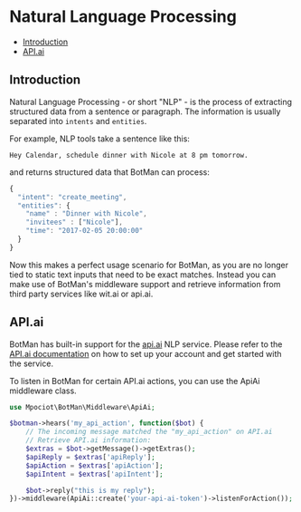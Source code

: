 # Natural Language Processing

- [Introduction](#introduction)
- [API.ai](#api-ai)

<a id="introduction"></a>
## Introduction

Natural Language Processing - or short "NLP" - is the process of extracting structured data from a sentence or paragraph.
The information is usually separated into `intents` and `entities`.

For example, NLP tools take a sentence like this:

```
Hey Calendar, schedule dinner with Nicole at 8 pm tomorrow.
```

and returns structured data that BotMan can process:

```javascript
{
  "intent": "create_meeting",
  "entities": {
    "name" : "Dinner with Nicole",
    "invitees" : ["Nicole"],
    "time": "2017-02-05 20:00:00"
  }
}
```

Now this makes a perfect usage scenario for BotMan, as you are no longer tied to static text inputs that need to be exact matches.
Instead you can make use of BotMan's middleware support and retrieve information from third party services like wit.ai or api.ai.

<a id="api-ai"></a>
## API.ai

BotMan has built-in support for the [api.ai](http://api.ai) NLP service.
Please refer to the [API.ai documentation](https://docs.api.ai/page/guidelines) on how to set up your account and get started with the service.

To listen in BotMan for certain API.ai actions, you can use the ApiAi middleware class.

```php
use Mpociot\BotMan\Middleware\ApiAi;

$botman->hears('my_api_action', function($bot) {
	// The incoming message matched the "my_api_action" on API.ai
	// Retrieve API.ai information:
	$extras = $bot->getMessage()->getExtras();
	$apiReply = $extras['apiReply'];
	$apiAction = $extras['apiAction'];
	$apiIntent = $extras['apiIntent'];

	$bot->reply("this is my reply");
})->middleware(ApiAi::create('your-api-ai-token')->listenForAction());
```
